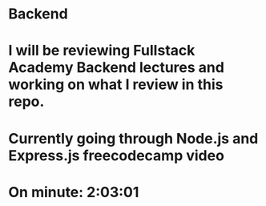 # Backend

# I will be reviewing Fullstack Academy Backend lectures and working on what I review in this repo.

# Currently going through Node.js and Express.js freecodecamp video
# On minute: 2:03:01
